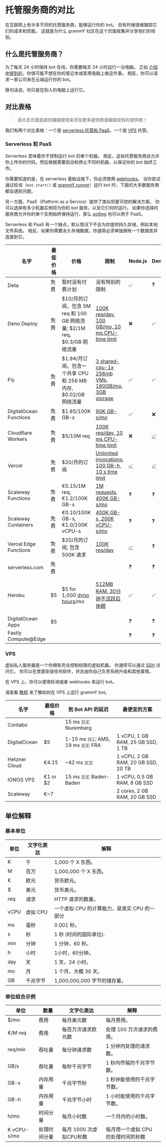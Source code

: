 # 托管服务商的对比

在互联网上有许多不同的托管服务商，能够运行你的 bot。
但有时候很难跟踪它们的成本和性能。
这就是为什么 grammY 社区在这个页面收集并分享他们的经验。

## 什么是托管服务商？

为了每天 24 小时保持 bot 在线，你需要每天 24 小时运行一台电脑。
正如 [介绍中提到的](../guide/introduction.md#如何保持-bot-的运行)，你很可能不想在你的笔记本或家用电脑上做这件事。
相反，你可以请求一家公司来在云端运行你的 bot。

换句话说，你只是在别人的电脑上运行它。

## 对比表格

> 请点击页面底部的编辑按钮来添加更多提供商或编辑现有的提供商！

我们有两个对比表格：一个是 [serverless 托管和 PaaS](#serverless-和-paas)，一个是 [VPS](#vps) 托管。

### Serverless 和 PaaS

Serverless 意味着你不控制运行 bot 的单个机器。
相反，这些托管服务商会允许你上传你的代码，然后根据需要启动和停止不同的机器，以保证你的 bot 始终工作。

你需要知道的是，在 serverless 基础设施下，你必须使用 [webhooks](../guide/deployment-types.md)。
当你尝试通过轮询（`bot.start()` 或 [grammY runner](../plugins/runner.md)）运行 bot 时，下面的大多数服务商都会遇到问题。

另一方面，PaaS（Platform as a Service）提供了类似但更可控的解决方案。
你可以选择有多少机器实例将为你的 bot 服务，以及它们何时运行。
如果你选择的服务商允许你的单个实例始终保持运行，那么 [polling](../guide/deployment-types.md) 也可以用于 PaaS。

Serverless 和 PaaS 有一个缺点，默认情况下不会为你提供持久存储，例如本地文件系统。
相反，如果你需要永久存储数据，你通常必须单独拥有一个数据库并连接到它。

| 名字                   | 最低价格 | 价格                                                                                                       | 限制                                                                                                              | Node.js                                                                                                 | Deno                                           | Web                                               | 备注                                                                                             |
| ---------------------- | -------- | ---------------------------------------------------------------------------------------------------------- | ----------------------------------------------------------------------------------------------------------------- | ------------------------------------------------------------------------------------------------------- | ---------------------------------------------- | ------------------------------------------------- | ------------------------------------------------------------------------------------------------ |
| Deta                   | 免费     | 暂时没有付费计划                                                                                           | 没有特别的限制                                                                                                    | ✅                                                                                                      | ❓                                             | ❓                                                |                                                                                                  |
| Deno Deploy            | 免费     | $10/月的订阅，包含 5M req 和 100 GB 网络流量; $2/1M req, $0.3/GB 网络流量                                  | [100K req/day, 100 GB/mo, 10 ms CPU-time limit](https://deno.com/deploy/pricing)                                  | ❌                                                                                                      | ✅                                             | ❌                                                |                                                                                                  |
| Fly                    | 免费     | $1.94/月订阅，包含一个共享 CPU 和 256 MB 内存, $0.02/GB 网络流量                                           | [3 shared-cpu-1x 256mb VMs, 160GB/mo, 3GB storage](https://fly.io/docs/about/pricing/)                            | ✅                                                                                                      | ✅                                             | ❓                                                |                                                                                                  |
| DigitalOcean Functions | 免费     | $1.85/100K GB-s                                                                                            | [90K GB-s/mo](https://docs.digitalocean.com/products/functions/details/pricing/)                                  | ✅                                                                                                      | ❌                                             | ❓                                                |                                                                                                  |
| Cloudflare Workers     | 免费     | $5/10M req                                                                                                 | [100K req/day, 10 ms CPU-time limit](https://workers.cloudflare.com/)                                             | ❌                                                                                                      | [✅](https://denoflare.dev/)                   | ✅                                                |                                                                                                  |
| Vercel                 | 免费     | $20/月的订阅                                                                                               | [Unlimited invocations, 100 GB-h, 10 s time limit](https://vercel.com/pricing)                                    | [✅](https://vercel.com/docs/concepts/functions/serverless-functions/runtimes/node-js)                  | [✅](https://github.com/vercel-community/deno) | [✅](https://vercel.com/docs/frameworks)          | 不适用于非网站建设？                                                                             |
| Scaleway Functions     | 免费     | €0.15/1M req, €1.2/100K GB-s                                                                               | [1M requests, 400K GB-s/mo](https://www.scaleway.com/en/pricing/?tags=serverless-functions-serverlessfunctions)   | ❓                                                                                                      | ❓                                             | ❓                                                |                                                                                                  |
| Scaleway Containers    | 免费     | €0.10/100K GB-s, €1.0/100K vCPU-s                                                                          | [400K GB-s, 200K vCPU-s/mo](https://www.scaleway.com/en/pricing/?tags=serverless-containers-serverlesscontainers) | ❓                                                                                                      | ❓                                             | ❓                                                |                                                                                                  |
| Vercel Edge Functions  | 免费     | $20/月的订阅, 包含 500K 请求                                                                               | [100K req/day](https://vercel.com/pricing)                                                                        | [✅](https://vercel.com/docs/concepts/functions/edge-functions/edge-runtime#compatible-node.js-modules) | ❓                                             | [✅](https://vercel.com/templates/edge-functions) |                                                                                                  |
| serverless.com         | 免费     |                                                                                                            |                                                                                                                   | ❓                                                                                                      | ❓                                             | ❓                                                |                                                                                                  |
| Heroku                 | $5       | $5 for 1,000 [dyno hours](https://devcenter.heroku.com/articles/usage-and-billing#dyno-usage-and-costs)/mo | [512MB RAM, 30分钟不活跃后休眠](https://www.heroku.com/pricing)                                                   | ✅                                                                                                      | ✅                                             | ❓                                                | Deno is supported by a [third-party buildpack](https://github.com/chibat/heroku-buildpack-deno). |
| DigitalOcean Apps      | $5       |                                                                                                            |                                                                                                                   | ❓                                                                                                      | ❓                                             | ❓                                                | 未测试                                                                                           |
| Fastly Compute@Edge    |          |                                                                                                            |                                                                                                                   | ❓                                                                                                      | ❓                                             | ❓                                                |                                                                                                  |

### VPS

虚拟私人服务器是一个你拥有完全控制权限的虚拟机器。
你通常可以通过 [SSH](https://en.wikipedia.org/wiki/Secure_Shell) 访问它。
你可以在里面安装任何软件，并且由你自己负责系统升级和其他事情。

在 VPS 上，你可以使用轮询或者 webhooks 来运行 bot。

请查看 [教程](./vps.md) 来了解如何在 VPS 上运行 grammY bot。

| 名字          | 最低价格 | 到 Bot API 的延迟                         | 最便宜的方案                       |
| ------------- | -------- | ----------------------------------------- | ---------------------------------- |
| Contabo       |          | 15 ms :de: Nuremberg                      |                                    |
| DigitalOcean  | $5       | 1-15 ms :netherlands: AMS, 19 ms :de: FRA | 1 vCPU, 1 GB RAM, 25 GB SSD, 1 TB  |
| Hetzner Cloud | €4.15    | ~42 ms :de:                               | 1 vCPU, 2 GB RAM, 20 GB SSD, 20 TB |
| IONOS VPS     | €1 or $2 | 15 ms :de: Baden-Baden                    | 1 vCPU, 0.5 GB RAM, 8 GB SSD       |
| Scaleway      | €~7      |                                           | 2 cores, 2 GB RAM, 20 GB SSD       |

## 单位解释

### 基本单位

| 单位 | 文字化表达 | 解释                                         |
| ---- | ---------- | -------------------------------------------- |
| K    | 千         | 1,000 个 X 东西。                            |
| M    | 百万       | 1,000,000 个 X 东西。                        |
| €    | 欧元       | 货币欧元。                                   |
| $    | 美元       | 货币美元。                                   |
| req  | 请求       | HTTP 请求的数量。                            |
| vCPU | 虚拟 CPU   | 一个虚拟 CPU 的计算能力，是真实 CPU 的一部分 |
| ms   | 毫秒       | 0.001 秒。                                   |
| s    | 秒         | 1 秒 (时间的国际单位).                       |
| min  | 分钟       | 1 分钟，60 秒。                              |
| h    | 小时       | 1小时，60分钟。                              |
| day  | 天         | 1 天，24 小时。                              |
| mo   | 月         | 1 个月，大概 30 天。                         |
| GB   | 千兆字节   | 1,000,000,000 字节的储存量。                 |

### 单位组合示例

| 单位        | 数量         | 文字化表达              | 解释                                |
| ----------- | ------------ | ----------------------- | ----------------------------------- |
| $/mo        | 费用         | 每月美元数              | 每月费用。                          |
| €/M req     | 费用         | 每百万次请求欧元数      | 处理 100 万次请求的费用。           |
| req/min     | 吞吐量       | 每分钟请求数            | 1 分钟内处理的请求数。              |
| GB/s        | 吞吐量       | 每秒千兆字节            | 1 秒内传输的千兆字节数。            |
| GB-s        | 内存用量     | 千兆字节秒              | 1 秒钟能使用的千兆字节数。          |
| GB-h        | 内存用量     | 千兆字节小时            | 1 小时能使用的千兆字节数。          |
| h/mo        | 时间分量     | 每月小时数              | 一个月内的小时数。                  |
| K vCPU-s/mo | 处理时间分量 | 每月 1000 次虚拟CPU秒数 | 每月用一个虚拟 CPU 的处理时间的秒数 |
